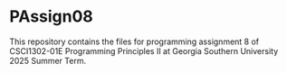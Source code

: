 # PAssign08
This repository contains the files for programming assignment 8 of CSCI1302-01E Programming Principles II at Georgia Southern University 2025 Summer Term.
